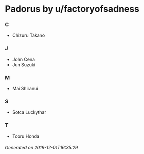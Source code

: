 # Padorus by u/factoryofsadness

### C
* Chizuru Takano

### J
* John Cena
* Jun Suzuki

### M
* Mai Shiranui

### S
* Sotca Luckythar

### T
* Tooru Honda

###### Generated on 2019-12-01T16:35:29
